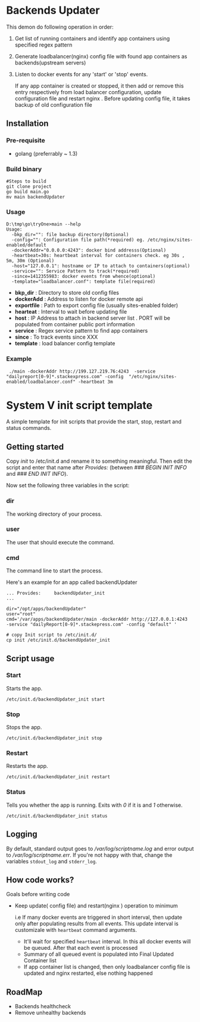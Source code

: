 Backends Updater
=====================

This demon do following operation in order:

1. Get list of running containers and identify app containers using specified regex pattern
2. Generate loadbalancer(nginx) config file with found app containers as backends(upstream servers)
3. Listen to docker events for any 'start' or 'stop' events.

    If any app container is created or stopped, it then add or remove this entry respectively from load balancer configuration, update configuration file and restart nginx . Before updating config file, it takes backup of old configuration file
    
    
Installation
------------

### Pre-requisite

- golang (preferrably ~ 1.3)


### Build binary

```
#Steps to build
git clone project
go build main.go
mv main backendUpdater

```

 
### Usage

```
D:\tmp\go\tryOne>main --help
Usage:
  -bkp_dir="": file backup directory(Optional)
  -config="": Configuration file path(*required) eg. /etc/nginx/sites-enabled/default
  -dockerAddr="0.0.0.0:4243": docker bind addresss(Optional)
  -heartbeat=30s: heartbeat interval for containers check. eg 30s , 5m, 30m (Optional)
  -host="127.0.0.1": hostname or IP to attach to containers(optional)
  -service="": Service Pattern to track(*required)
  -since=1412355983: docker events from whence(optional)
  -template="loadbalancer.conf": template file(required)

```

* **bkp_dir** : Directory to store old config files
* **dockerAdd** :  Address to listen for docker remote api
* **exportfile** : Path to export config file (usually sites-enabled folder)
* **hearteat** : Interval to wait before updating file
* **host** : IP Address to attach in backend server list . PORT will be populated from container public port information
* **service** : Regex service pattern to find app containers
* **since** : To track events since XXX
* **template** : load balancer config template


### Example

```
 ./main -dockerAddr http://199.127.219.76:4243  -service "dailyreport[0-9]*.stackexpress.com" -config  "/etc/nginx/sites-enabled/loadbalancer.conf" -heartbeat 3m
```


System V init script template
=============================

A simple template for init scripts that provide the start, stop,
restart and status commands.

Getting started
---------------

Copy _init_ to /etc/init.d and rename it to something
meaningful. Then edit the script and enter that name after _Provides:_
(between _### BEGIN INIT INFO_ and _### END INIT INFO_).

Now set the following three variables in the script:

### dir ###

The working directory of your process.

### user ###

The user that should execute the command.

### cmd ###

The command line to start the process.

Here's an example for an app called backendUpdater

	... Provides:     backendUpdater_init     
	...

    dir="/opt/apps/backendUpdater"
    user="root"
    cmd='/var/apps/backendUpdater/main -dockerAddr http://127.0.0.1:4243  -service "dailyReport[0-9]*.stackepress.com" -config "default" '

	# copy Init script to /etc/init.d/ 
	cp init /etc/init.d/backendUpdater_init
	
Script usage
------------

### Start ###

Starts the app.

    /etc/init.d/backendUpdater_init start

### Stop ###

Stops the app.

    /etc/init.d/backendUpdater_init stop

### Restart ###

Restarts the app.

    /etc/init.d/backendUpdater_init restart

### Status ###

Tells you whether the app is running. Exits with _0_ if it is and _1_
otherwise.

    /etc/init.d/backendUpdater_init status

Logging
-------

By default, standard output goes to _/var/log/scriptname.log_ and
error output to _/var/log/scriptname.err_. If you're not happy with
that, change the variables `stdout_log` and `stderr_log`.


How code works?
--------------

Goals before writing code

- Keep update( config file) and restart(nginx ) operation to minimum

    i.e If many docker events are triggered in short interval, then update only after populating results from all events. This update interval is customizale with `heartbeat` command arguments. 
	- It'll wait for specified `heartbeat` interval. In this all docker events will be queued. After that each event is processed
	- Summary of all queued event is populated into Final Updated Container list
	- If app container list is changed, then only loadbalancer config file is updated and nginx restarted, else nothing happened


RoadMap
--------------

- Backends healthcheck 
- Remove unhealthy backends
 